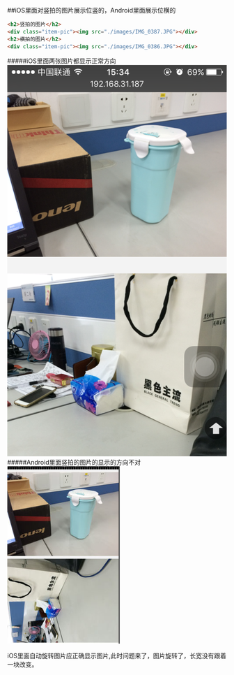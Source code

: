##iOS里面对竖拍的图片展示位竖的，Android里面展示位横的
```html
<h2>竖拍的图片</h2>
<div class="item-pic"><img src="./images/IMG_0387.JPG"></div>
<h2>横拍的图片</h2>
<div class="item-pic"><img src="./images/IMG_0386.JPG"></div>
```
#####iOS里面两张图片都显示正常方向
![](./images/IMG_0392.PNG)
#####Android里面竖拍的图片的显示的方向不对
![](./images/IMG_0391.JPG)

    
iOS里面自动旋转图片应正确显示图片,此时问题来了，图片旋转了，长宽没有跟着一块改变。
